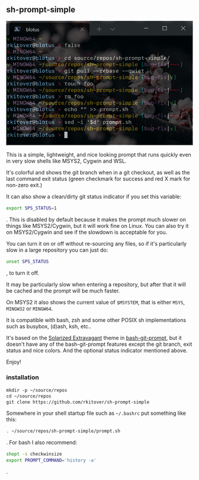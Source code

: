## sh-prompt-simple

![how the prompt looks in a window](/screenshots/sh-prompt-simple-screenshot.png?raw=true)

This is a simple, lightweight, and nice looking prompt that runs quickly
even in very slow shells like MSYS2, Cygwin and WSL.

It's colorful and shows the git branch when in a git checkout, as well as the
last command exit status (green checkmark for success and red X mark for
non-zero exit.)

It can also show a clean/dirty git status indicator if you set this variable:

```bash
export SPS_STATUS=1
```
. This is disabled by default because it makes the prompt much slower on things
like MSYS2/Cygwin, but it will work fine on Linux. You can also try it on
MSYS2/Cygwin and see if the slowdown is acceptable for you.

You can turn it on or off without re-sourcing any files, so if it's particularly
slow in a large repository you can just do:

```bash
unset SPS_STATUS
```
, to turn it off.

It may be particularly slow when entering a repository, but after that it will
be cached and the prompt will be much faster.

On MSYS2 it also shows the current value of `$MSYSTEM`, that is either `MSYS`,
`MINGW32` or `MINGW64`.

It is compatible with bash, zsh and some other POSIX sh implementations such as
busybox, (d)ash, ksh, etc..

It's based on the [Solarized
Extravagant](https://github.com/magicmonty/bash-git-prompt/blob/master/themes/Solarized_Extravagant.bgptheme)
theme in [bash-git-prompt](https://github.com/magicmonty/bash-git-prompt), but
it doesn't have any of the bash-git-prompt features except the git branch, exit
status and nice colors. And the optional status indicator mentioned above.

Enjoy!

### installation

```shell
mkdir -p ~/source/repos
cd ~/source/repos
git clone https://github.com/rkitover/sh-prompt-simple
```

Somewhere in your shell startup file such as `~/.bashrc` put something like this:

```bash
. ~/source/repos/sh-prompt-simple/prompt.sh
```

. For bash I also recommend:

```bash
shopt -s checkwinsize
export PROMPT_COMMAND='history -a'
```
.
